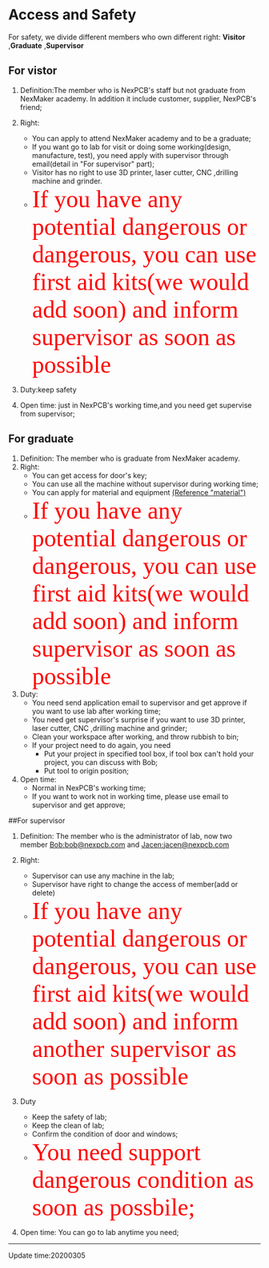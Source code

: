 # Access and Safety

For safety, we  divide different members who own different right: 
**Visitor** ,**Graduate** ,**Supervisor**



## For vistor
1. Definition:The member who is NexPCB's staff  but not graduate from NexMaker academy. In addition it include customer, supplier, NexPCB's friend; 
2. Right: 
    * You can apply to attend NexMaker academy and to be a graduate;
    * If you want go to lab for  visit  or doing some working(design, manufacture, test), you  need apply with supervisor through email(detail in "For supervisor" part);
    * Visitor has no right to use 3D printer, laser cutter, CNC ,drilling machine and grinder.
    * <font color=#ff0000 size=12 face="黑体">If you have any potential dangerous or dangerous, you can use first aid kits(we would add soon) and inform supervisor as soon as possible</font>


3. Duty:keep safety
4. Open time: just in NexPCB's working time,and you need get supervise from supervisor;

## For graduate
1. Definition: The member who is graduate from NexMaker academy.
2. Right:
    * You can get access for door's key;
    * You can use all the machine without supervisor during working time;
    * You can apply for material and equipment [(Reference "material")](material.md)
    * <font color=#ff0000 size=14 face="黑体">If you have any potential dangerous or dangerous, you can use first aid kits(we would add soon) and inform supervisor as soon as possible</font>
3. Duty:
    * You need send application email to supervisor and get approve if you want to use lab after working time;
    * You need get supervisor's surprise if you want to use 3D printer, laser cutter, CNC ,drilling machine and grinder;
    * Clean your workspace after working, and throw rubbish to bin;
    * If your project need to do again, you need 
        * Put your project in specified tool box, if tool box can't hold your project, you can discuss with Bob;
        * Put tool to origin position;
4. Open time: 
    * Normal in NexPCB's working time;
    * If you want to work not in working time, please use email to supervisor and get approve;



##For supervisor

1. Definition: The member who is the administrator of lab, now two member [Bob:bob@nexpcb.com](bob@nexpcb.com) and [Jacen:jacen@nexpcb.com](jacen@nexpcb.com)
2. Right: 
    *   Supervisor can use any machine in the lab;
    *   Supervisor have right to change the access of member(add or delete)
    *   <font color=#ff0000 size=14 face="黑体">If you have any potential dangerous or dangerous, you can use first aid kits(we would add soon) and inform another supervisor as soon as possible</font>

3. Duty 
    * Keep the safety of lab;
    * Keep the clean of lab;
    * Confirm the condition of door and windows;
    * <font color=#ff0000 size=14 face="黑体">You need support dangerous condition as soon as possbile;</font>
4. Open time: You can go to lab anytime you need;

*****

Update time:20200305
